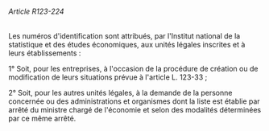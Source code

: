 ###### Article R123-224

Les numéros d'identification sont attribués, par l'Institut national de la statistique et des études économiques, aux unités légales inscrites et à leurs établissements :

1° Soit, pour les entreprises, à l'occasion de la procédure de création ou de modification de leurs situations prévue à l'article L. 123-33 ;

2° Soit, pour les autres unités légales, à la demande de la personne concernée ou des administrations et organismes dont la liste est établie par arrêté du ministre chargé de l'économie et selon des modalités déterminées par ce même arrêté.

